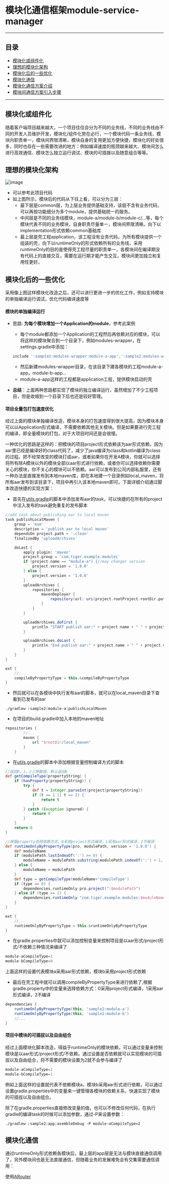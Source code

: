 模块化通信框架module-service-manager
===========================

****
## 目录
* [模块化或组件化](#模块化或组件化)
* [理想的模块化架构](#理想的模块化架构)
* [模块化后的一些优化](#模块化后的一些优化)
* [模块化通信](#模块化通信)
* [模块化通信方案介绍](#模块化通信方案介绍)
* [模块间通信方案引入步骤](#模块间通信方案引入步骤)
****

## 模块化或组件化

随着客户端项目越来越大，一个项目往往会分为不同的业务线，不同的业务线由不同的开发人员维护开发，模块化/组件化势在必行，一个模块代码一条业务线，模块内职责单一，模块间界限清晰，模块自身的复用更加方便快捷，模块化的好处很多，同时也存在一些需要改进的地方：例如编译速度的瓶颈越来越大、模块间怎么进行高效通信、模块怎么独立运行调试、模块的可插拨以及随意组合等等。


## 理想的模块化架构

![image](https://github.com/heimashi/module-service-manager/blob/master/imgs/modules.png)
- 可以参考此项目代码
- 如上图所示，模块后的代码从下往上看，可以分为三层：
	- 最下层是common层，为上层业务提供基础支持，该层不含有业务代码，可以再按功能细分为多个module，提供基础统一的服务。
	- 中间层是不同的业务线模块，module-a/module-b/module-c/...等，每个模块代表不同的业务模块，自身职责尽量单一，模块间界限清晰。向下以implementation形式依赖common基础库
	- 最上层是壳工程application，该工程没有业务代码，为所有模块提供一个组装的壳，向下以runtimeOnly的形式依赖所有的业务线，采用runtimeOnly的目的是使得壳工程尽量的职责单一，各模块间在编译期没有代码上的直接交互，需要在运行期才能产生交互，模块间更加独立和复用性更好。

## 模块化后的一些优化

采用像上图这样模块化改造之后，还可以进行更进一步的优化工作，例如支持模块的单独编译运行调试，优化代码编译速度等

#### 模块的单独编译运行

- 思路: **为每个模块增加一个Application的module**，参考此案例

	- 每个module都添加一个Application的工程然后再依赖对应的模块，可以将这样的模块聚合到一个目录下，例如modules-wrapper，在settings.gradle中添加：
	```Groovy
	include ':sample2:modules-wrapper:module-a-app',':sample2:modules-wrapper:module-b-app'
	```
	- 然后新建modules-wrapper目录，在该目录下建各模块的工程module-a-app，module-b-app...
	- module-a-app这样的工程都是application工程，提供模块启动的壳
- **总结**：上面两种思路都实现了模块的独立编译运行，虽然增加了不少工程项目，但是收缩到一个目录下后也还是较好管理。


#### 项目全量包打包速度优化

经过上面的模块单独编译改造，模块本身的打包速度得到很大提高，因为模块本身可以以Application形式编译，不需要依赖其他无关模块。但是如果要进行壳工程的编译，即全量模块的打包，对于大项目时间还是会很慢。

一种优化的思路是这样的：把模块的项目project形式依赖该为aar形式依赖，因为aar里已经是编译好的class代码了，减少了java编译为class和kotlin编译为class的过程。把不经常改变的模块打成aar，或者如果你在开发A模块，你就可以选择将所有除A模块以外的模块全部以aar形式进行依赖，或者你可以选择依赖你需要关心的模块，你不关心的模块可以不依赖。aar可以发布到公司内部私服里，还有一种办法是直接发布到本地maven库，即在本地建一个目录例如local_maven，将所有aar发布到该目录下，项目中再引入该本地maven即可。下面详细介绍通过脚本改造快捷的实现方案：

- 首先在[utils.gradle](https://github.com/heimashi/module-service-manager/blob/master/utils.gradle)的脚本中添加发布aar的task，可以快捷的在所有的project中注入发布的task避免重复的发布脚本
```Groovy
//add task about publishing aar to local maven
task publishLocalMaven {
    group = 'msm'
    description = 'publish aar to local maven'
    dependsOn project.path + ':clean'
    finalizedBy 'uploadArchives'

    doLast {
        apply plugin: 'maven'
        project.group = 'com.tiger.example.modules'
        if (project.name == "module-a") {//may changer version
            project.version = '1.0.0'
        } else {
            project.version = '1.0.0'
        }
        uploadArchives {
            repositories {
                mavenDeployer {
                    repository(url: uri(project.rootProject.rootDir.path + '/local_maven'))
                }
            }
        }

        uploadArchives.doFirst {
            println "START publish aar:" + project.name + " " + project.version
        }

        uploadArchives.doLast {
            println "End publish aar:" + project.name + " " + project.version
        }
    }
}

ext {
    //...
    compileByPropertyType = this.&compileByPropertyType
}
```

- 然后就可以在各模块中执行发布aar的脚本，就可以在local_maven目录下查看到已发布的aar
```Shell
./gradlew :sample2:module-a:publishLocalMaven

```

- 在项目的build.gradle中加入本地的maven地址
```Groovy
repositories {
        //...
        maven {
            url "$rootDir/local_maven"
        }
    }
```

- 在[utils.gradle](https://github.com/heimashi/module-service-manager/blob/master/utils.gradle)的脚本中添加根据变量控制编译方式的脚本
```Groovy
//返回0，1，2三种数值，默认返回0
def getCompileType(propertyString) {
    if (hasProperty(propertyString)) {
        try {
            def t = Integer.parseInt(project[propertyString])
            if (t == 1 || t == 2) {
                return t
            }
        } catch (Exception ignored) {
            return 0
        }
    }
    return 0
}

//根据property选择依赖方式，0采用project形式编译，1采用aar形式编译，2不编译
def runtimeOnlyByPropertyType(pro, modulePath, version = '1.0.0') {
    def moduleName
    if (modulePath.lastIndexOf(':') >= 0) {
        moduleName = modulePath.substring(modulePath.indexOf(':') + 1, modulePath.length())
    } else {
        moduleName = modulePath
    }
    def type = getCompileType(moduleName+'CompileType')
    if (type == 0) {
        dependencies.runtimeOnly pro.project(":$modulePath")
    } else if (type == 1) {
        dependencies.runtimeOnly "com.tiger.example.modules:$moduleName:$version@aar"
    }
}

ext {
    //...
    runtimeOnlyByPropertyType = this.&runtimeOnlyByPropertyType
}
```
- 在gradle.properties中就可以添加控制变量来控制项目是以aar形式/project形式/不依赖三种情况来编译了
```Groovy
module-aCompileType=1
module-bCompileType=0
```
上面这样的设置代表模块a采用aar形式依赖，模块b采用project形式依赖

- 最后在壳工程中就可以调用compileByPropertyType来进行依赖了,根据gradle.property中的变量来选择依赖方式：0采用project形式编译，1采用aar形式编译，2不编译
```Groovy
dependencies {
    runtimeOnlyByPropertyType(this, 'sample2:module-a')
    runtimeOnlyByPropertyType(this, 'sample2:module-b')
    //...
}
```

#### 项目中模块的可插拔以及自由组合

经过上面模块化脚本改造，得益于runtimeOnly的模块依赖，可以通过变量来控制模块是以aar形式/project形式/不依赖。通过设置是否依赖就可以实现模块的可插拔以及自由组合，将不需要的模块设置为2就不会参与编译了
```Groovy
module-aCompileType=2
module-bCompileType=1
```
例如上面这样的设置就代表不依赖模块a，模块b采用aar形式进行依赖，可以通过设置gradle.properties中的变量来一键管理各模块的依赖关系，快速实现了模块的可插拔以及自由组合。

除了在gradle.properties直接修改变量的值，也可以不修改任何代码，在执行gradle的编译task的时候可以添加参数，通过-P来设置参数：
```Shell
./gradlew :sample2:app:asembleDebug -P module-aCompileType=2
```

## 模块化通信

通过runtimeOnly形式依赖各模块后，最上层的app层是无法与模块直接通信调用了，另外模块间也是无法直接通信，但随着业务的发展难免会有交集需要通信调用：

使用[ARouter](https://github.com/alibaba/ARouter)
